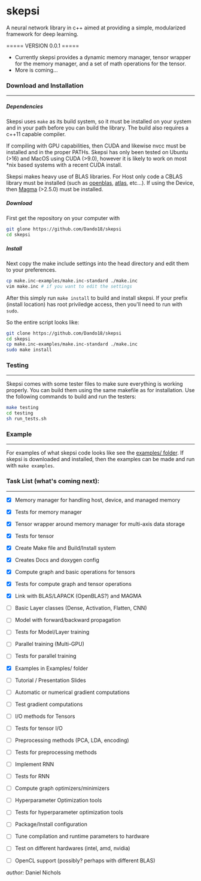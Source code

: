 # skepsi

A neural network library in c++ aimed at providing a simple, modularized framework for deep learning. 

===== VERSION 0.0.1 =====
- Currently skepsi provides a dynamic memory manager, tensor wrapper for the memory manager, and a set of math operations for the tensor.
- More is coming...


### Download and Installation
-----------------------------

##### Dependencies
Skepsi uses `make` as its build system, so it must be installed on your system and in your path before you can build the library. The build also requires a c++11 capable compiler.

If compiling with GPU capabilities, then CUDA and likewise nvcc must be installed and in the proper PATHs. Skepsi has only been tested on Ubuntu (>16) and MacOS using CUDA (>9.0), however it is likely to work on most *nix based systems with a recent CUDA install. 

Skepsi makes heavy use of BLAS libraries. For Host only code a CBLAS library must be installed (such as [openblas](https://www.openblas.net/), [atlas](http://math-atlas.sourceforge.net/), etc...). If using the Device, then [Magma](http://icl.cs.utk.edu/magma/) (>2.5.0) must be installed.

##### Download
First get the repository on your computer with

```sh
git glone https://github.com/Dando18/skepsi
cd skepsi
```

##### Install
Next copy the make include settings into the head directory and edit them to your preferences.

```sh
cp make.inc-examples/make.inc-standard ./make.inc
vim make.inc # if you want to edit the settings
```

After this simply run `make install` to build and install skepsi. If your prefix (install location) has root priviledge access, then you'll need to run with `sudo`.

So the entire script looks like:

```sh
git clone https://github.com/Dando18/skepsi
cd skepsi
cp make.inc-examples/make.inc-standard ./make.inc
sudo make install
```

### Testing 
------------
Skepsi comes with some tester files to make sure everything is working properly. You can build them using the same makefile as for installation. Use the following commands to build and run the testers:

```sh
make testing
cd testing
sh run_tests.sh
```

### Example
-----------
For examples of what skepsi code looks like see the [examples/ folder](https://github.com/Dando18/skepsi/tree/master/examples). If skepsi is downloaded and installed, then the examples can be made and run with `make examples`.


### Task List (what's coming next):
-----------------------------------
- [x] Memory manager for handling host, device, and managed memory
- [x] Tests for memory manager
- [x] Tensor wrapper around memory manager for multi-axis data storage
- [x] Tests for tensor 
- [x] Create Make file and Build/Install system
- [x] Creates Docs and doxygen config
- [x] Compute graph and basic operations for tensors
- [x] Tests for compute graph and tensor operations
- [x] Link with BLAS/LAPACK (OpenBLAS?) and MAGMA
- [ ] Basic Layer classes (Dense, Activation, Flatten, CNN)
- [ ] Model with forward/backward propagation
- [ ] Tests for Model/Layer training
- [ ] Parallel training (Multi-GPU)
- [ ] Tests for parallel training
- [x] Examples in Examples/ folder
- [ ] Tutorial / Presentation Slides
- [ ] Automatic or numerical gradient computations
- [ ] Test gradient computations
- [ ] I/O methods for Tensors
- [ ] Tests for tensor I/O
- [ ] Preprocessing methods (PCA, LDA, encoding)
- [ ] Tests for preprocessing methods
- [ ] Implement RNN
- [ ] Tests for RNN
- [ ] Compute graph optimizers/minimizers
- [ ] Hyperparameter Optimization tools
- [ ] Tests for hyperparameter optimization tools
- [ ] Package/Install configuration
- [ ] Tune compilation and runtime parameters to hardware
- [ ] Test on different hardwares (intel, amd, nvidia)
- [ ] OpenCL support (possibly? perhaps with different BLAS)


_author:_ Daniel Nichols
